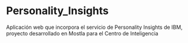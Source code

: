 # Personality_Insights
Aplicación web que incorpora el servicio de Personality Insights de IBM, proyecto desarrollado en Mostla para el Centro de Inteligencia
